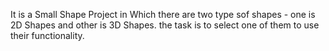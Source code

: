 It is a Small Shape Project in Which there are two type sof shapes - one is 2D Shapes  and other is 3D Shapes. the task is to select one of them to use their functionality.
